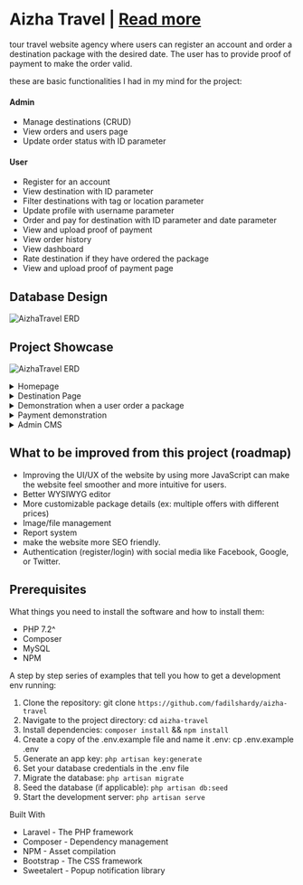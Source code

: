 # Aizha Travel | [Read more](https://fadilshardy.vercel.app/blog/my-progression-in-making-travel-website-using-laravel)

tour travel website agency where users can register an account and order a destination package with the desired date. The user has to provide proof of payment to make the order valid.

these are basic functionalities I had in my mind for the project:
#### Admin
- Manage destinations (CRUD)
- View orders and users page
- Update order status with ID parameter

#### User
- Register for an account
- View destination with ID parameter
- Filter destinations with tag or location parameter
- Update profile with username parameter
- Order and pay for destination with ID parameter and date parameter
- View and upload proof of payment
- View order history
- View dashboard
- Rate destination if they have ordered the package
- View and upload proof of payment page

## Database Design
![AizhaTravel ERD](https://cdn-images-1.medium.com/max/800/1*WrRohniB2vFRB-L4CkWUKQ.png)
## Project Showcase
![AizhaTravel ERD](https://cdn-images-1.medium.com/max/800/1*bHgrNz2IL0cnVzsi5-u_8g.png)
<details>
  <summary>Homepage</summary>
  <img src="https://cdn-images-1.medium.com/max/800/1*N97Up5Ec5QZ7VtI8Qtry9Q.png" alt="Aizhatravel Homepage">
</details>
<details>
  <summary>Destination Page</summary>
  <p>example page of the destination package where a user can:</p>
  <ul>
      <li>order the destination package</li>
      <li>check the package details</li>
      <li>check other user reviews</li>
      <li>rate the package if the user has a history order of the package</li>
  </ul>
  <img src="https://cdn-images-1.medium.com/max/800/1*8sFnjyh38f5NDiW3O3b7zQ.png" alt="Destination Page">
</details>
<details>
  <summary>Demonstration when a user order a package</summary>
  <img src="https://cdn-images-1.medium.com/max/800/1*0nXsu70KxuFzni6bxnfzHg.gif" alt="user order demo">
</details>
<details>
  <summary>Payment demonstration</summary>
  1.user has to upload proof of payment for the admin to confirm the order.
  <img src="https://cdn-images-1.medium.com/max/800/1*xp7CGgAVz95rzwidEiNgzQ.gif" alt="user upload payment receipt">
  2.Admin update status of the order if the receipt is valid.
  <img src="https://cdn-images-1.medium.com/max/800/1*c-worAB_DJxfcUGXQ-DqwQ.gif" alt="admin update status of an order">
</details>
<details>
  <summary>Admin CMS</summary>
  <img src="https://cdn-images-1.medium.com/max/800/1*47inIOb33KsTtAOW3MbvFQ.gif" alt="admin update status of an order">
</details>

## What to be improved from this project (roadmap)

- Improving the UI/UX of the website by using more JavaScript can make the website feel smoother and more intuitive for users.
- Better WYSIWYG editor
- More customizable package details (ex: multiple offers with different prices)
- Image/file management
- Report system
- make the website more SEO friendly.
- Authentication (register/login) with social media like Facebook, Google, or Twitter.

## Prerequisites
What things you need to install the software and how to install them:
- PHP 7.2^
- Composer
- MySQL
- NPM

A step by step series of examples that tell you how to get a development env running:

1. Clone the repository: git clone `https://github.com/fadilshardy/aizha-travel`
2. Navigate to the project directory: cd `aizha-travel`
3. Install dependencies: `composer install` && `npm install`
4. Create a copy of the .env.example file and name it .env: cp .env.example .env
5. Generate an app key: `php artisan key:generate`
6. Set your database credentials in the .env file
7. Migrate the database: `php artisan migrate`
8. Seed the database (if applicable): `php artisan db:seed`
9. Start the development server: `php artisan serve`

Built With
- Laravel - The PHP framework 
- Composer - Dependency management
- NPM - Asset compilation
- Bootstrap - The CSS framework 
- Sweetalert - Popup notification library

